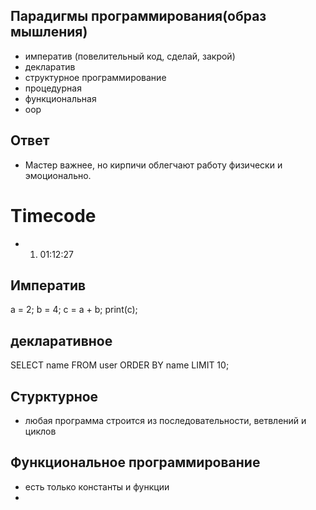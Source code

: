## Парадигмы программирования(образ мышления)
- императив (повелительный код, сделай, закрой) 
- декларатив
- структурное программирование
- процедурная
- функциональная
- oop

## Ответ
- Мастер важнее, но кирпичи облегчают работу физически и эмоционально. 

# Timecode
- 01. 01:12:27

## Императив
a = 2;
b = 4;
c = a + b;
print(c);

## декларативное
SELECT name FROM user ORDER BY name LIMIT 10;

## Стурктурное
- любая программа строится из последовательности, ветвлений и циклов

## Функциональное программирование
- есть только константы и функции
- 